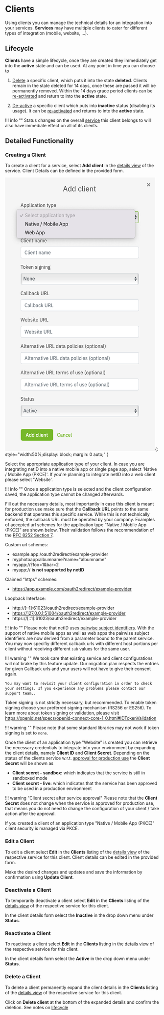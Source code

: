 # Clients

Using clients you can manage the technical details for an integration into your services. **Services** may have multiple clients to cater for different types of integration (mobile, website, ...).

## Lifecycle

**Clients** have a simple lifecycle, once they are created they immediately get into the **active** state and can be used. At any point in time you can choose to

1. [Delete](#delete-a-client) a specific client, which puts it into the state **deleted**. Clients remain in the state deleted for 14 days, once these are passed it will be permanently removed. Within the 14 days grace period clients can be [re-activated](#reactivate-a-client) and return to into the **active** state.

2. [De-active](#deactivate-a-client) a specific client which puts into **inactive** status (disabling its usage). It can be [re-activated](#reactivate-a-client) and returns to into the **active** state.

!!! info ""
    Status changes on the overall [service](services.md) this client belongs to will also have immediate effect on all of its clients.

## Detailed Functionality

### Creating a Client

To create a client for a service, select **Add client** in the [details view](services.md#service-details-view) of the service. Client Details can be defined in the provided form.

![netid](../../images/devportal/netid_dev_portal_add_client_pkce.png){: style="width:50%;display: block; margin: 0 auto;" }

Select the appropriate application type of your client. In case you are integrating netID into a native mobile app or single page app, select 'Native / Mobile App (PKCE)'. If you're planning to integrate netID into a web client please select 'Website'.

!!! info ""
    Once a application type is selected and the client configuration saved, the application type cannot be changed afterwards.

Fill out the necessary details, most importantly in case this client is meant for production use make sure that the **Callback URL** points to the same backend that operates this specific service. While this is not technically enforced, the callback URL must be operated by your company.
Examples of accepted url schemes for the application type “Native / Mobile App (PKCE)” are shown below. Their validation follows the recommendation of the [RFC 8252 Section 7](https://datatracker.ietf.org/doc/html/rfc8252#section-7).

Custom url schemes:

- example.app:/oauth2redirect/example-provider
- myphotoapp:albumname?name="albumname"
- myapp://?foo=1&bar=2
- myapp://  **is not supported by netID** 

Claimed “https” schemes:

- https://app.example.com/oauth2redirect/example-provider

Loopback Interface:

- http://[::1]:61023/oauth2redirect/example-provider
- https://127.0.0.1:51004/oauth2redirect/example-provider
- https://[::1]:61023/oauth2redirect/example-provider

!!! info ""
    Please note that netID uses [pairwise subject identifiers](/sso/#general-overview). With the support of native mobile apps as well as web apps the pairwise subject identifiers are now derived from a parameter bound to the parent service. You may now specifiy different callback urls with different host portions per client without receiving different `sub` values for the same user.

!!! warning ""
    We took care that existing service and client configurations will not brake by this feature update. Our migration plan respects the entries for given Callback urls and your users will not have to give their consent again.
    
    You may want to revisit your client configuration in order to check your settings. If you experience any problems please contact our support team..

Token signing is not strictly necessary, but recommended. To enable token signing choose your preferred signing mechanism (RS256 or ES256). To learn more about token signing or validation, please visit https://openid.net/specs/openid-connect-core-1_0.html#IDTokenValidation

!!! warning ""
    Please note that some standard libraries may not work if token signing is set to `none`.

Once the client of an application type "Website" is created you can retrieve the necessary credentials to integrate into your environment by expanding the client details, namely **Client ID** and **Client Secret**.
Depending on the status of the clients service w.r.t. [approval for production use](services.md#approval-for-production-use) the **Client Secret** will be shown as

- **Client secret - sandbox:** which indicates that the service is still in sandboxed mode
- **Client secret - live:** which indicates that the service has been approved to be used in a production environment

!!! warning "Client secret after service approval"
    Please note that the **Client Secret** does not change when the service is approved for production use, that means you do not need to change the configuration of your client / take action after the approval.

If you created a client of an application type "Native / Mobile App (PKCE)" client security is managed via PKCE.

### Edit a Client

To edit a client select **Edit** in the **Clients** listing of the [details view](services.md#service-details-view) of the respective service for this client. Client details can be edited in the provided form.

Make the desired changes and updates and save the information by confirmation using **Update Client**.

### Deactivate a Client

To temporarily deactivate a client select **Edit** in the **Clients** listing of the [details view](services.md#service-details-view) of the respective service for this client.

In the client details form select the **Inactive** in the drop down menu under **Status**.

### Reactivate a Client

To reactivate a client select **Edit** in the **Clients** listing in the [details view](services.md#service-details-view) of the respective service for this client.

In the client details form select the **Active** in the drop down menu under **Status**.

### Delete a Client

To delete a client permanently expand the client details in the **Clients** listing of the [details view](services.md#service-details-view) of the respective service for this client.

Click on **Delete client** at the bottom of the expanded details and confirm the deletion. See notes on [lifecycle](#lifecycle)

